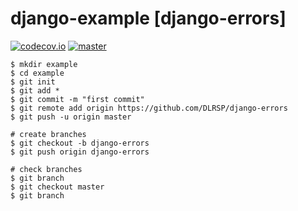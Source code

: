 # django-example [**django-errors**]
[![codecov.io](https://codecov.io/github/DLRSP/example/coverage.svg?branch=django-errors)](https://codecov.io/github/DLRSP/example?branch=django-errors)
[![master](https://travis-ci.org/DLRSP/example.svg?branch=django-errors)](https://travis-ci.org/DLRSP/example)

	$ mkdir example
	$ cd example
	$ git init
	$ git add *
	$ git commit -m "first commit"
	$ git remote add origin https://github.com/DLRSP/django-errors
	$ git push -u origin master
	
	# create branches
	$ git checkout -b django-errors
	$ git push origin django-errors

	# check branches
	$ git branch
	$ git checkout master
	$ git branch
	
